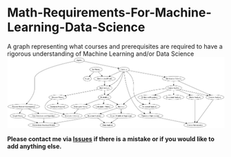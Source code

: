 # Math-Requirements-For-Machine-Learning-Data-Science
A graph representing what courses and prerequisites are required to have a rigorous understanding of Machine Learning and/or Data Science
![Alt-text](math.png)

**Please contact me via [Issues](https://github.com/michaelbasca/Math-Requirements-For-Machine-Learning-Data-Science/issues) if there is a mistake or if you would like to add anything else.**
